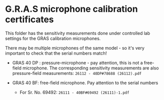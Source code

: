 # G.R.A.S microphone calibration certificates
This folder has the sensitivity measurements done under controlled lab settings for the GRAS calibration microphones. 

There may be multiple microphones of the same model - so it's very important to check that the serial numbers match!

* GRAS 40 DP : pressure-microphone - pay attention, this is not a free-field microphone. The corresponding sensitivity measurements are also pressure-field measurements: `26112 - 40DP#78688 (26112).pdf`

* GRAS 40 BF: free-field microphone. Pay attention to the serial numbers 
	* For Sr. No. 69492: `26111 - 40BF#69492 (26111)-1.pdf`
